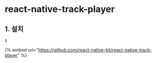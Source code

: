 # react-native-track-player

## 1. 설치 

```text
$ 
```



{% embed url="https://github.com/react-native-kit/react-native-track-player" %}



